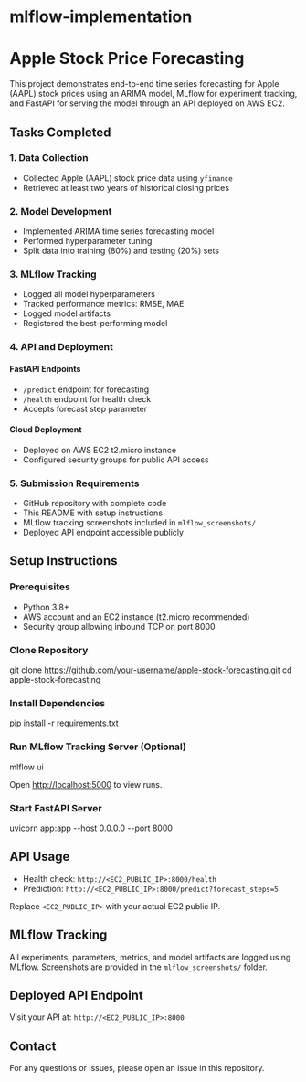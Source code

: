 
# mlflow-implementation

# Apple Stock Price Forecasting

This project demonstrates end-to-end time series forecasting for Apple (AAPL) stock prices using an ARIMA model, MLflow for experiment tracking, and FastAPI for serving the model through an API deployed on AWS EC2.

## Tasks Completed

### 1. Data Collection
- Collected Apple (AAPL) stock price data using `yfinance`
- Retrieved at least two years of historical closing prices

### 2. Model Development
- Implemented ARIMA time series forecasting model
- Performed hyperparameter tuning
- Split data into training (80%) and testing (20%) sets

### 3. MLflow Tracking
- Logged all model hyperparameters
- Tracked performance metrics: RMSE, MAE
- Logged model artifacts
- Registered the best-performing model

### 4. API and Deployment

#### FastAPI Endpoints
- `/predict` endpoint for forecasting
- `/health` endpoint for health check
- Accepts forecast step parameter

#### Cloud Deployment
- Deployed on AWS EC2 t2.micro instance
- Configured security groups for public API access

### 5. Submission Requirements
- GitHub repository with complete code
- This README with setup instructions
- MLflow tracking screenshots included in `mlflow_screenshots/`
- Deployed API endpoint accessible publicly

## Setup Instructions

### Prerequisites
- Python 3.8+
- AWS account and an EC2 instance (t2.micro recommended)
- Security group allowing inbound TCP on port 8000

### Clone Repository
git clone https://github.com/your-username/apple-stock-forecasting.git
cd apple-stock-forecasting




### Install Dependencies
pip install -r requirements.txt

### Run MLflow Tracking Server (Optional)
mlflow ui

Open [http://localhost:5000](http://localhost:5000) to view runs.

### Start FastAPI Server
uvicorn app:app --host 0.0.0.0 --port 8000


## API Usage

- Health check: `http://<EC2_PUBLIC_IP>:8000/health`
- Prediction: `http://<EC2_PUBLIC_IP>:8000/predict?forecast_steps=5`

Replace `<EC2_PUBLIC_IP>` with your actual EC2 public IP.

## MLflow Tracking

All experiments, parameters, metrics, and model artifacts are logged using MLflow. Screenshots are provided in the `mlflow_screenshots/` folder.

## Deployed API Endpoint

Visit your API at: `http://<EC2_PUBLIC_IP>:8000`

## Contact

For any questions or issues, please open an issue in this repository.
